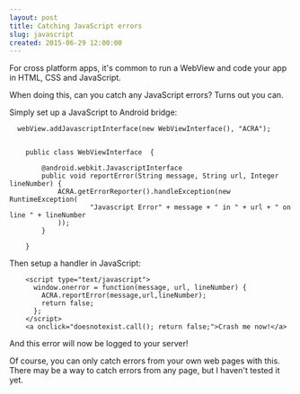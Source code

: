 ```yaml
---
layout: post
title: Catching JavaScript errors
slug: javascript
created: 2015-06-29 12:00:00
---
```


For cross platform apps, it's common to run a WebView and code your app in HTML,
CSS and JavaScript.

When doing this, can you catch any JavaScript errors? Turns out you can.

Simply set up a JavaScript to Android bridge:

```
  webView.addJavascriptInterface(new WebViewInterface(), "ACRA");


	public class WebViewInterface  {

		@android.webkit.JavascriptInterface
		public void reportError(String message, String url, Integer lineNumber) {
			ACRA.getErrorReporter().handleException(new RuntimeException(
					"Javascript Error" + message + " in " + url + " on line " + lineNumber
			));
		}

	}
```

Then setup a handler in JavaScript:

```
    <script type="text/javascript">
      window.onerror = function(message, url, lineNumber) {
        ACRA.reportError(message,url,lineNumber);
        return false;
      };
    </script>
    <a onclick="doesnotexist.call(); return false;">Crash me now!</a>
```

And this error will now be logged to your server!

Of course, you can only catch errors from your own web pages with this. There may
be a way to catch errors from any page, but I haven't tested it yet.
